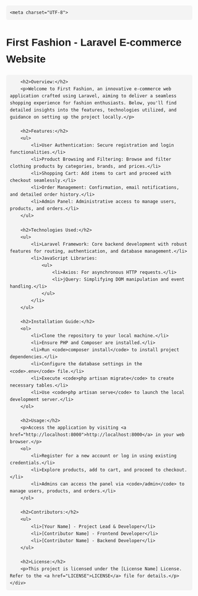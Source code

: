 <!DOCTYPE html>
<html>
<head>
    
    <meta charset="UTF-8">
  <title>First Fashion - Laravel E-commerce Website</title>
  <style>
    /* CSS Styles Here */
    body {
      font-family: Arial, sans-serif;
      line-height: 1.6;
      margin: 0;
      padding: 20px;
    }

    h1 {
      text-align: center;
      margin-bottom: 20px;
    }

    h2 {
      margin-bottom: 10px;
    }

    ul {
      list-style-type: none;
      padding: 0;
    }

    li {
      margin-bottom: 5px;
    }

    code {
      background-color: #f4f4f4;
      padding: 2px 5px;
      border-radius: 3px;
    }

    pre {
      background-color: #f4f4f4;
      padding: 10px;
      border-radius: 5px;
      overflow-x: auto;
    }

    .container {
      max-width: 800px;
      margin: 0 auto;
    }

    .code-block {
      background-color: #f9f9f9;
      padding: 10px;
      border-radius: 5px;
      margin-bottom: 20px;
    }
  </style>
</head>

<body>
    <div class="container">
        <h1>First Fashion - Laravel E-commerce Website</h1>

        <h2>Overview:</h2>
        <p>Welcome to First Fashion, an innovative e-commerce web application crafted using Laravel, aiming to deliver a seamless shopping experience for fashion enthusiasts. Below, you'll find detailed insights into the features, technologies utilized, and guidance on setting up the project locally.</p>

        <h2>Features:</h2>
        <ul>
            <li>User Authentication: Secure registration and login functionalities.</li>
            <li>Product Browsing and Filtering: Browse and filter clothing products by categories, brands, and prices.</li>
            <li>Shopping Cart: Add items to cart and proceed with checkout seamlessly.</li>
            <li>Order Management: Confirmation, email notifications, and detailed order history.</li>
            <li>Admin Panel: Administrative access to manage users, products, and orders.</li>
        </ul>

        <h2>Technologies Used:</h2>
        <ul>
            <li>Laravel Framework: Core backend development with robust features for routing, authentication, and database management.</li>
            <li>JavaScript Libraries:
                <ul>
                    <li>Axios: For asynchronous HTTP requests.</li>
                    <li>jQuery: Simplifying DOM manipulation and event handling.</li>
                </ul>
            </li>
        </ul>

        <h2>Installation Guide:</h2>
        <ol>
            <li>Clone the repository to your local machine.</li>
            <li>Ensure PHP and Composer are installed.</li>
            <li>Run <code>composer install</code> to install project dependencies.</li>
            <li>Configure the database settings in the <code>.env</code> file.</li>
            <li>Execute <code>php artisan migrate</code> to create necessary tables.</li>
            <li>Use <code>php artisan serve</code> to launch the local development server.</li>
        </ol>

        <h2>Usage:</h2>
        <p>Access the application by visiting <a href="http://localhost:8000">http://localhost:8000</a> in your web browser.</p>
        <ol>
            <li>Register for a new account or log in using existing credentials.</li>
            <li>Explore products, add to cart, and proceed to checkout.</li>
            <li>Admins can access the panel via <code>/admin</code> to manage users, products, and orders.</li>
        </ol>

        <h2>Contributors:</h2>
        <ul>
            <li>[Your Name] - Project Lead & Developer</li>
            <li>[Contributor Name] - Frontend Developer</li>
            <li>[Contributor Name] - Backend Developer</li>
        </ul>

        <h2>License:</h2>
        <p>This project is licensed under the [License Name] License. Refer to the <a href="LICENSE">LICENSE</a> file for details.</p>
    </div>
</body>

</html>

